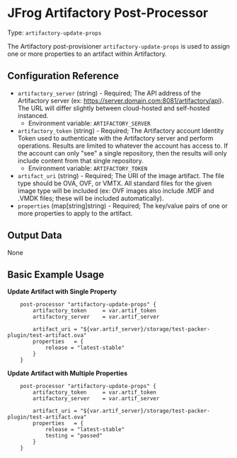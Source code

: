 # JFrog Artifactory Post-Processor

Type:  `artifactory-update-props`

The Artifactory post-provisioner `artifactory-update-props` is used to assign one or more properties to an artifact within Artifactory.


## Configuration Reference

- `artifactory_server` (string) - Required; The API address of the Artifactory server (ex: https://server.domain.com:8081/artifactory/api). The URL will differ slightly between cloud-hosted and self-hosted instanced.
    * Environment variable: `ARTIFACTORY_SERVER`
- `artifactory_token` (string) - Required; The Artifactory account Identity Token used to authenticate with the Artifactory server and perform operations. Results are limited to whatever the account has access to. If the account can only "see" a single repository, then the results will only include content from that single repository.
    * Environment variable: `ARTIFACTORY_TOKEN`
- `artifact_uri` (string) - Required; The URI of the image artifact. The file type should be OVA, OVF, or VMTX. All standard files for the given image type will be included (ex: OVF images also include .MDF and .VMDK files; these will be included automatically).
- `properties` (map[string]string) - Required; The key/value pairs of one or more properties to apply to the artifact.

## Output Data

None


## Basic Example Usage

**Update Artifact with Single Property**
```hcl
	post-processor "artifactory-update-props" {
		artifactory_token     = var.artif_token  
    	artifactory_server    = var.artif_server
			
		artifact_uri = "${var.artif_server}/storage/test-packer-plugin/test-artifact.ova"
		properties   = {
			release = "latest-stable"
		}
	}
```

**Update Artifact with Multiple Properties**
```hcl
	post-processor "artifactory-update-props" {
		artifactory_token     = var.artif_token  
    	artifactory_server    = var.artif_server 
			
		artifact_uri = "${var.artif_server}/storage/test-packer-plugin/test-artifact.ova"
		properties   = {
			release = "latest-stable"
			testing = "passed"
		}
	}
```